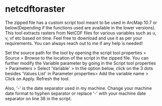 # netcdftoraster
The zipped file has a custom script tool meant to be used in ArcMap 10.7 or below(Depending if the functions used are available in the lower versions). This tool extracts rasters from NetCDF files for various variables such as u, v, vf etc based on time. Feel free to download and use it as per your requirements. You can always reach out to me if any help is needed!

Set the source path for the tool by opening the script tool properties > Source  > Browse to the location of the script in the zipped file. You can further modify the Variable parameter by going in the Script tool properties > Parameters > Select 'Variable' > In the option below, click on the 3 dots besides 'Values List' in Parameter properties> Add the variable name > Click on Apply. Refresh the tool. 

Also, '-' is the date separator used in my machine. Change your machine date format to hyphen separator or replace '-' with your machine date separator on line 36 in the script.

